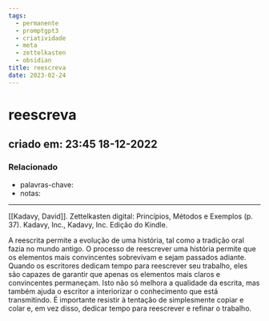 ```yaml
---
tags:
  - permanente
  - promptgpt3
  - criatividade
  - meta
  - zettelkasten
  - obsidian
title: reescreva
date: 2023-02-24
---
```


# reescreva

## criado em: 23:45 18-12-2022

### Relacionado

- palavras-chave: 
- notas: 
---

[[Kadavy, David]]. Zettelkasten digital: Princípios, Métodos e Exemplos (p. 37). Kadavy, Inc., Kadavy, Inc. Edição do Kindle. 

A reescrita permite a evolução de uma história, tal como a tradição oral fazia no mundo antigo. O processo de reescrever uma história permite que os elementos mais convincentes sobrevivam e sejam passados adiante. Quando os escritores dedicam tempo para reescrever seu trabalho, eles são capazes de garantir que apenas os elementos mais claros e convincentes permaneçam. Isto não só melhora a qualidade da escrita, mas também ajuda o escritor a interiorizar o conhecimento que está transmitindo. É importante resistir à tentação de simplesmente copiar e colar e, em vez disso, dedicar tempo para reescrever e refinar o trabalho.
